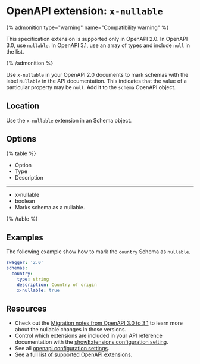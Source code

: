 # OpenAPI extension: `x-nullable`

{% admonition type="warning" name="Compatibility warning" %}

This specification extension is supported only in OpenAPI 2.0.
In OpenAPI 3.0, use `nullable`.
In OpenAPI 3.1, use an array of types and include `null` in the list.

{% /admonition %}

Use `x-nullable` in your OpenAPI 2.0 documents to mark schemas with the label `Nullable` in the API documentation.
This indicates that the value of a particular property may be `null`.
Add it to the `schema` OpenAPI object.

## Location

Use the `x-nullable` extension in an Schema object.

## Options

{% table %}

- Option
- Type
- Description

---

- x-nullable
- boolean
- Marks schema as a nullable.

{% /table %}

## Examples

The following example show how to mark the `country` Schema as `nullable`.

```yaml
swagger: '2.0'
schemas:
  country:
    type: string
    description: Country of origin
    x-nullable: true
```

## Resources

- Check out the [Migration notes from OpenAPI 3.0 to 3.1](https://www.openapis.org/blog/2021/02/16/migrating-from-openapi-3-0-to-3-1-0) to learn more about the nullable changes in those versions.
- Control which extensions are included in your API reference documentation with the [showExtensions configuration setting](../../../config/openapi/show-extensions.md).
- See all [openapi configuration settings](../../../config/openapi/index.md).
- See a full [list of supported OpenAPI extensions](./index.md).

